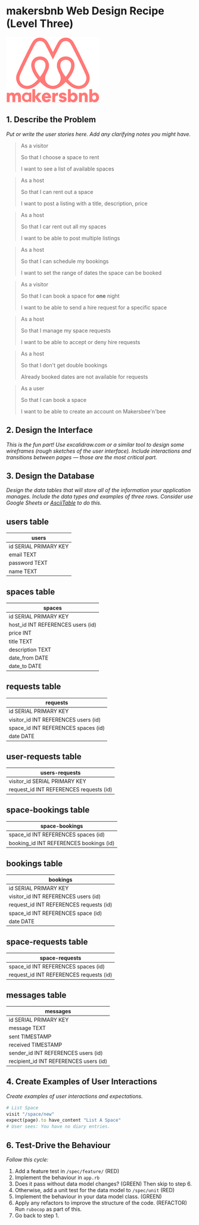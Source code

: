 # makersbnb Web Design Recipe (Level Three)

![makersbnb logo](/public/makersbnb-whitebg-small.png)

## 1. Describe the Problem

_Put or write the user stories here. Add any clarifying notes you might have._

> As a visitor
>
> So that I choose a space to rent  
> 
> I want to see a list of available spaces


> As a host 
> 
> So that I can rent out a space
> 
> I want to post a listing with a title, description, price


> As a host
> 
> So that I car rent out all my spaces
> 
> I want to be able to post multiple listings


> As a host
> 
> So that I can schedule my bookings
> 
> I want to set the range of dates the space can be booked


> As a visitor
> 
> So that I can book a space for **one** night
> 
> I want to be able to send a hire request for a specific space


> As a host
> 
> So that I manage my space requests
> 
> I want to be able to accept or deny hire requests


> As a host
> 
> So that I don't get double bookings
> 
> Already booked dates are not available for requests


> As a user
> 
> So that I can book a space
> 
> I want to be able to create an account on Makersbee'n'bee


## 2. Design the Interface

_This is the fun part! Use excalidraw.com or a similar tool to design some
wireframes (rough sketches of the user interface). Include interactions and
transitions between pages — those are the most critical part._



## 3. Design the Database

_Design the data tables that will store all of the information your application
manages. Include the data types and examples of three rows. Consider use Google
Sheets or [AsciiTable](https://ozh.github.io/ascii-tables/) to do this._

## users table
|         users          |
|------------------------|
| id SERIAL PRIMARY  KEY |
| email TEXT             |
| password TEXT          |
| name TEXT              |

## spaces table

|              spaces               |
|-----------------------------------|
| id SERIAL PRIMARY KEY             |
| host_id INT REFERENCES users (id) |
| price INT                         |
| title TEXT                        |
| description TEXT                  |
| date_from DATE                    |
| date_to DATE                      |

## requests table

|               requests               |
|--------------------------------------|
| id SERIAL PRIMARY KEY                |
| visitor_id INT REFERENCES users (id) |
| space_id INT REFERENCES spaces (id)  |
| date DATE                            |


## user-requests table

|             users-requests              |
|-----------------------------------------|
| visitor_id SERIAL PRIMARY KEY           |
| request_id INT REFERENCES requests (id) |



## space-bookings table
|             space-bookings              |
|-----------------------------------------|
| space_id INT REFERENCES spaces (id)     |
| booking_id INT REFERENCES bookings (id) |

## bookings table

|                bookings                 |
|-----------------------------------------|
| id SERIAL PRIMARY KEY                   |
| visitor_id INT REFERENCES users (id)    |
| request_id INT REFERENCES requests (id) |
| space_id INT REFERENCES space (id)      |
| date DATE                               |

## space-requests table

|             space-requests              |
|-----------------------------------------|
| space_id INT REFERENCES spaces (id)     |
| request_id INT REFERENCES requests (id) |

## messages table


|               messages                 |
|----------------------------------------|
| id SERIAL PRIMARY KEY                  |
| message TEXT                           |
| sent TIMESTAMP                         |
| received TIMESTAMP                     |
| sender_id INT REFERENCES users (id)    |
| recipient_id INT REFERENCES users (id) |

## 4. Create Examples of User Interactions

_Create examples of user interactions and expectations._

```ruby
# List Space
visit "/space/new"
expect(page).to have_content "List A Space"
# User sees: You have no diary entries.

```

## 6. Test-Drive the Behaviour

_Follow this cycle:_

1. Add a feature test in `/spec/feature/` (RED)
2. Implement the behaviour in `app.rb`
3. Does it pass without data model changes? (GREEN) Then skip to step 6.
4. Otherwise, add a unit test for the data model to `/spec/unit` (RED)
5. Implement the behaviour in your data model class. (GREEN)
6. Apply any refactors to improve the structure of the code. (REFACTOR)  
   Run `rubocop` as part of this.
7. Go back to step 1.

